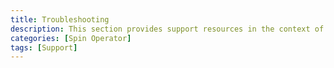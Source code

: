 ```yaml
---
title: Troubleshooting
description: This section provides support resources in the context of Spin Operator
categories: [Spin Operator]
tags: [Support]
---
```


